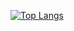[![Top Langs](https://github-readme-stats.vercel.app/api/top-langs/?username=AleksandrPav&exclude_repo=github-readme-stats,anuraghazra.github.io)](https://github.com/anuraghazra/github-readme-stats)
